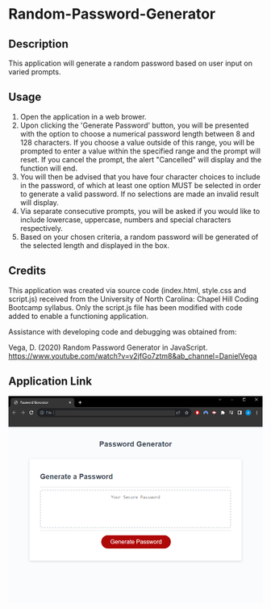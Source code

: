 # Random-Password-Generator

## Description

This application will generate a random password based on user input on varied prompts.

## Usage

1. Open the application in a web brower.
2. Upon clicking the 'Generate Password' button, you will be presented with the option to choose a numerical password length between 8 and 128 characters.  If you choose a value outside of this range, you will be prompted to enter a value within the specified range and the prompt will reset.  If you cancel the prompt, the alert "Cancelled" will display and the function will end.
3. You will then be advised that you have four character choices to include in the password, of which at least one option MUST be selected in order to generate a valid password.  If no selections are made an invalid result will display.
4. Via separate consecutive prompts, you will be asked if you would like to include lowercase, uppercase, numbers and special characters respectively.
5. Based on your chosen criteria, a random password will be generated of the selected length and displayed in the box.

## Credits

This application was created via source code (index.html, style.css and script.js) received from the University of North Carolina: Chapel Hill Coding Bootcamp syllabus.  Only the script.js file has been modified with code added to enable a functioning application.

Assistance with developing code and debugging was obtained from:

Vega, D. (2020) Random Password Generator in JavaScript.
https://www.youtube.com/watch?v=v2jfGo7ztm8&ab_channel=DanielVega

## Application Link

![Alt text](application-image.png)

